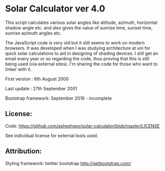 # Solar Calculator ver 4.0

This script calculates various solar angles like altitude, azimuth, horizontal shadow angle etc. and also gives the value of sunrise time, sunset time, sunrise azimuth angles etc.

The JavaScript code is very old but it still seems to work on modern browsers. It was developed when I was studying architecture at uni for quick solar calculations to aid in designing of shading devices. I still get an email every year or so regarding the code, thus proving that this is still being used (via external sites). I'm sharing the code for those who want to tinker with it.

First version	: 6th August 2000

Last update	: 27th September 2001

Bootstrap framework: September 2016 - incomplete

## License:

Code: https://github.com/asheshwor/solar-calculator/blob/master/LICENSE

See individual license for external tools used.

## Attribution:

Styling framework: twitter bootstrap http://getbootstrap.com/